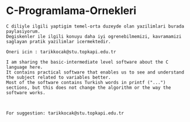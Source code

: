 # C-Programlama-Ornekleri

    C diliyle ilgili yaptigim temel-orta duzeyde olan yazilimlari burada paylasiyorum. 
    Degiskenler ile ilgili konuyu daha iyi ogrenebilmemizi, kavramamizi saglayan pratik yazilimlar icermektedir.
    
    Oneri icin : tarikkocak@stu.topkapi.edu.tr
    
    I am sharing the basic-intermediate level software about the C language here.
    It contains practical software that enables us to see and understand the subject related to variables better.
    Most of the software contains Turkish words in printf ("...") sections, but this does not change the algorithm or the way the software works.
    

    
    For suggestion: tarikkocak@stu.topkapi.edu.tr

